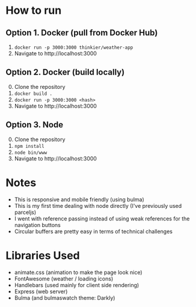 # How to run
## Option 1. Docker (pull from Docker Hub)
1. `docker run -p 3000:3000 thinkier/weather-app`
2. Navigate to http://localhost:3000

## Option 2. Docker (build locally)
0. Clone the repository
1. `docker build .`
2. `docker run -p 3000:3000 <hash>`
3. Navigate to http://localhost:3000

## Option 3. Node
0. Clone the repository
1. `npm install`
2. `node bin/www`
3. Navigate to http://localhost:3000

# Notes
- This is responsive and mobile friendly (using bulma)
- This is my first time dealing with node directly (I've previously used parceljs)
- I went with reference passing instead of using weak references for the navigation buttons
- Circular buffers are pretty easy in terms of technical challenges

# Libraries Used
- animate.css (animation to make the page look nice)
- FontAwesome (weather / loading icons)
- Handlebars (used mainly for client side rendering)
- Express (web server)
- Bulma (and bulmaswatch theme: Darkly)
